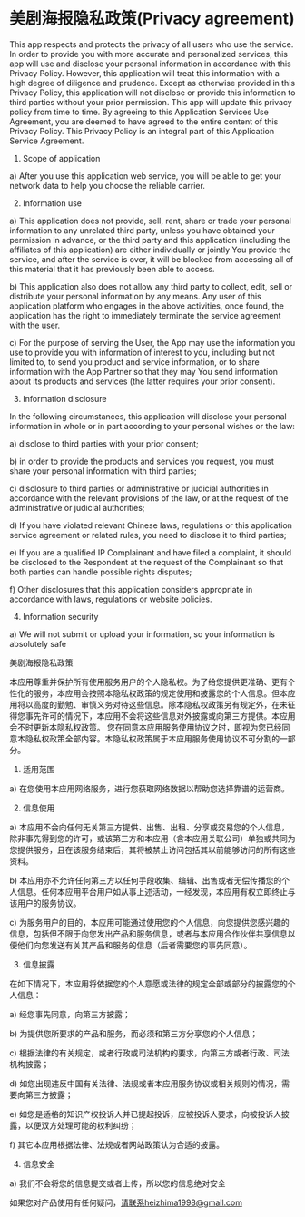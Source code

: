 # 美剧海报隐私政策(Privacy agreement)

This app respects and protects the privacy of all users who use the service. In order to provide you with more accurate and personalized services, this app will use and disclose your personal information in accordance with this Privacy Policy. However, this application will treat this information with a high degree of diligence and prudence. Except as otherwise provided in this Privacy Policy, this application will not disclose or provide this information to third parties without your prior permission. This app will update this privacy policy from time to time. By agreeing to this Application Services Use Agreement, you are deemed to have agreed to the entire content of this Privacy Policy. This Privacy Policy is an integral part of this Application Service Agreement.

1. Scope of application

a) After you use this application web service, you will be able to get your network data to help you choose the reliable carrier.

2. Information use

a) This application does not provide, sell, rent, share or trade your personal information to any unrelated third party, unless you have obtained your permission in advance, or the third party and this application (including the affiliates of this application) are either individually or jointly You provide the service, and after the service is over, it will be blocked from accessing all of this material that it has previously been able to access.

b) This application also does not allow any third party to collect, edit, sell or distribute your personal information by any means. Any user of this application platform who engages in the above activities, once found, the application has the right to immediately terminate the service agreement with the user.

c) For the purpose of serving the User, the App may use the information you use to provide you with information of interest to you, including but not limited to, to send you product and service information, or to share information with the App Partner so that they may You send information about its products and services (the latter requires your prior consent).

3. Information disclosure

In the following circumstances, this application will disclose your personal information in whole or in part according to your personal wishes or the law:

a) disclose to third parties with your prior consent;

b) in order to provide the products and services you request, you must share your personal information with third parties;

c) disclosure to third parties or administrative or judicial authorities in accordance with the relevant provisions of the law, or at the request of the administrative or judicial authorities;

d) If you have violated relevant Chinese laws, regulations or this application service agreement or related rules, you need to disclose it to third parties;

e) If you are a qualified IP Complainant and have filed a complaint, it should be disclosed to the Respondent at the request of the Complainant so that both parties can handle possible rights disputes;

f) Other disclosures that this application considers appropriate in accordance with laws, regulations or website policies.

4. Information security

a) We will not submit or upload your information, so your information is absolutely safe

美剧海报隐私政策

本应用尊重并保护所有使用服务用户的个人隐私权。为了给您提供更准确、更有个性化的服务，本应用会按照本隐私权政策的规定使用和披露您的个人信息。但本应用将以高度的勤勉、审慎义务对待这些信息。除本隐私权政策另有规定外，在未征得您事先许可的情况下，本应用不会将这些信息对外披露或向第三方提供。本应用会不时更新本隐私权政策。 您在同意本应用服务使用协议之时，即视为您已经同意本隐私权政策全部内容。本隐私权政策属于本应用服务使用协议不可分割的一部分。

1. 适用范围

a) 在您使用本应用网络服务，进行您获取网络数据以帮助您选择靠谱的运营商。

2. 信息使用

a) 本应用不会向任何无关第三方提供、出售、出租、分享或交易您的个人信息，除非事先得到您的许可，或该第三方和本应用（含本应用关联公司）单独或共同为您提供服务，且在该服务结束后，其将被禁止访问包括其以前能够访问的所有这些资料。

b) 本应用亦不允许任何第三方以任何手段收集、编辑、出售或者无偿传播您的个人信息。任何本应用平台用户如从事上述活动，一经发现，本应用有权立即终止与该用户的服务协议。

c) 为服务用户的目的，本应用可能通过使用您的个人信息，向您提供您感兴趣的信息，包括但不限于向您发出产品和服务信息，或者与本应用合作伙伴共享信息以便他们向您发送有关其产品和服务的信息（后者需要您的事先同意）。

3. 信息披露

在如下情况下，本应用将依据您的个人意愿或法律的规定全部或部分的披露您的个人信息：

a) 经您事先同意，向第三方披露；

b) 为提供您所要求的产品和服务，而必须和第三方分享您的个人信息；

c) 根据法律的有关规定，或者行政或司法机构的要求，向第三方或者行政、司法机构披露；

d) 如您出现违反中国有关法律、法规或者本应用服务协议或相关规则的情况，需要向第三方披露；

e) 如您是适格的知识产权投诉人并已提起投诉，应被投诉人要求，向被投诉人披露，以便双方处理可能的权利纠纷；

f) 其它本应用根据法律、法规或者网站政策认为合适的披露。

4. 信息安全

a) 我们不会将您的信息提交或者上传，所以您的信息绝对安全

如果您对产品使用有任何疑问，请联系heizhima1998@gmail.com
